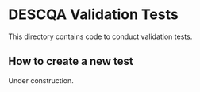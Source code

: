 # DESCQA Validation Tests

This directory contains code to conduct validation tests.

## How to create a new test

Under construction.
